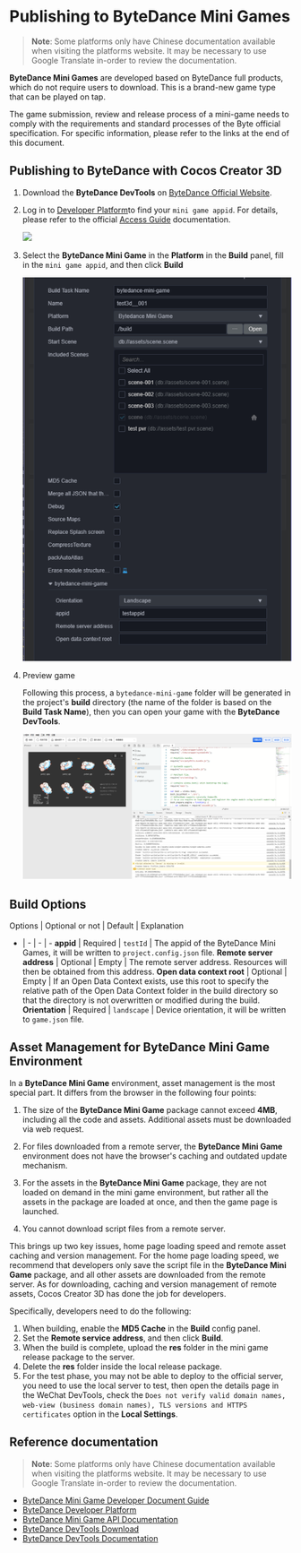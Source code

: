 # Publishing to ByteDance Mini Games

> **Note**: Some platforms only have Chinese documentation available when visiting the platforms website. It may be necessary to use Google Translate in-order to review the documentation.

**ByteDance Mini Games** are developed based on ByteDance full products, which do not require users to download. This is a brand-new game type that can be played on tap.

The game submission, review and release process of a mini-game needs to comply with the requirements and standard processes of the Byte official specification. For specific information, please refer to the links at the end of this document.

## Publishing to ByteDance with Cocos Creator 3D

1. Download the **ByteDance DevTools** on [ByteDance Official Website](https://microapp.bytedance.com/docs/zh-CN/mini-game/develop/developer-instrument/developer-instrument-update-and-download).

2. Log in to [Developer Platform](https://microapp.bytedance.com/)to find your `mini game appid`. For details, please refer to the official [Access Guide](https://microapp.bytedance.com/docs/zh-CN/mini-game/introduction/plugin-reference/set-up-mini-game) documentation.

    ![](https://sf1-ttcdn-tos.pstatp.com/obj/website-img/f296a9f80eaeb40f4af38e8a4e25e17e_12.png)

3. Select the **ByteDance Mini Game** in the **Platform** in the **Build** panel, fill in the `mini game appid`, and then click **Build**

    ![](./publish-bytedance-mini-game/build.jpg)

4. Preview game

    Following this process, a `bytedance-mini-game` folder will be generated in the project's **build** directory (the name of the folder is based on the **Build Task Name**), then you can open your game with the **ByteDance DevTools**.

    ![](./publish-bytedance-mini-game/tool.jpg)

## Build Options

Options | Optional or not | Default | Explanation
- | - | - | -
**appid** | Required | `testId` | The appid of the ByteDance Mini Games, it will be written to `project.config.json` file.
**Remote server address** | Optional | Empty | The remote server address. Resources will then be obtained from this address. 
**Open data context root** | Optional | Empty | If an Open Data Context exists, use this root to specify the relative path of the Open Data Context folder in the build directory so that the directory is not overwritten or modified during the build.
**Orientation** | Required | `landscape` | Device orientation, it will be written to `game.json` file.

##  Asset Management for ByteDance Mini Game Environment

In a **ByteDance Mini Game** environment, asset management is the most special part. It differs from the browser in the following four points:

1. The size of the **ByteDance Mini Game** package cannot exceed **4MB**, including all the code and assets. Additional assets must be downloaded via web request.

2. For files downloaded from a remote server, the **ByteDance Mini Game** environment does not have the browser's caching and outdated update mechanism.

3. For the assets in the **ByteDance Mini Game** package, they are not loaded on demand in the mini game environment, but rather all the assets in the package are loaded at once, and then the game page is launched.

4. You cannot download script files from a remote server.

This brings up two key issues, home page loading speed and remote asset caching and version management. For the home page loading speed, we recommend that developers only save the script file in the **ByteDance Mini Game** package, and all other assets are downloaded from the remote server. As for downloading, caching and version management of remote assets, Cocos Creator 3D has done the job for developers.

Specifically, developers need to do the following:

1. When building, enable the **MD5 Cache** in the **Build** config panel.
2. Set the **Remote service address**, and then click **Build**.
3. When the build is complete, upload the **res** folder in the mini game release package to the server.
4. Delete the **res** folder inside the local release package.
5. For the test phase, you may not be able to deploy to the official server, you need to use the local server to test, then open the details page in the WeChat DevTools, check the `Does not verify valid domain names, web-view (business domain names), TLS versions and HTTPS certificates` option in the **Local Settings**.

## Reference documentation

> **Note**: Some platforms only have Chinese documentation available when visiting the platforms website. It may be necessary to use Google Translate in-order to review the documentation.

- [ByteDance Mini Game Developer Document Guide](https://microapp.bytedance.com/docs/zh-CN/mini-game/introduction/about-mini-game/flow-entrance/brief-introduction-on-flow-entrance)
- [ByteDance Developer Platform](https://microapp.bytedance.com/)
- [ByteDance Mini Game API Documentation](https://developer.toutiao.com/docs/game/)
- [ByteDance DevTools Download](https://microapp.bytedance.com/docs/zh-CN/mini-game/develop/developer-instrument/developer-instrument-update-and-download)
- [ByteDance DevTools Documentation](https://microapp.bytedance.com/docs/zh-CN/mini-game/develop/developer-instrument/development-assistance/mini-app-developer-instrument)